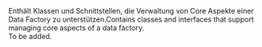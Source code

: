 <Namespace Name="Microsoft.Azure.Management.DataFactories.Core">
  <Docs>
    <summary><span data-ttu-id="91a66-101">Enthält Klassen und Schnittstellen, die Verwaltung von Core Aspekte einer Data Factory zu unterstützen.</span><span class="sxs-lookup"><span data-stu-id="91a66-101">Contains classes and interfaces that support managing core aspects of a data factory.</span></span></summary> 
    <remarks>To be added.</remarks>
  </Docs>
</Namespace>
